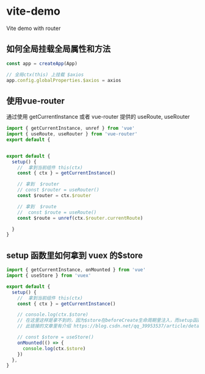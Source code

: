 # vite-demo

Vite demo with router

## 如何全局挂载全局属性和方法

```js
const app = createApp(App)

// 全局ctx(this) 上挂载 $axios
app.config.globalProperties.$axios = axios
```

## 使用vue-router

通过使用 getCurrentInstance 或者 vue-router 提供的 useRoute, useRouter

```js
import { getCurrentInstance, unref } from 'vue'
import { useRoute, useRouter } from 'vue-router'
export default {


export default {
  setup() {
    //  拿到当前组件 this(ctx)
    const { ctx } = getCurrentInstance()

    // 拿到  $router
    // const $router = useRouter()
    const $router = ctx.$router

    // 拿到  $route
    //  const $route = useRoute()
    const $route = unref(ctx.$router.currentRoute)

  }
}
```

## setup 函数里如何拿到 vuex 的$store

```js
import { getCurrentInstance, onMounted } from 'vue'
import { useStore } from 'vuex'

export default {
  setup() {
    //  拿到当前组件 this(ctx)
    const { ctx } = getCurrentInstance()

    // console.log(ctx.$store)
    // 在这里这样是拿不到的，因为$store在beforeCreate生命周期里注入，而setup函数在beforeCreate之前执行
    // 此链接的文章里有介绍 https://blog.csdn.net/qq_39953537/article/details/105703894

    // const $store = useStore()
    onMounted(() => {
      console.log(ctx.$store)
    })
  },
}
```
